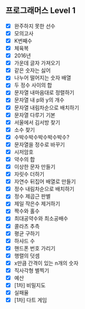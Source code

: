 ## 프로그래머스 Level 1
- [x] 완주하지 못한 선수  
- [x] 모의고사  
- [x] K번째수  
- [x] 체육복  
- [x] 2016년   
- [x] 가운데 글자 가져오기  
- [x] 같은 숫자는 싫어  
- [x] 나누어 떨어지는 숫자 배열  
- [x] 두 정수 사이의 합  
- [x] 문자열 내마음대로 정렬하기  
- [x] 문자열 내 p와 y의 개수  
- [x] 문자열 내림차순으로 배치하기  
- [x] 문자열 다루기 기본  
- [x] 서울에서 김서방 찾기  
- [x] 소수 찾기  
- [x] 수박수박수박수박수박수?  
- [x] 문자열을 정수로 바꾸기  
- [x] 시저암호  
- [x] 약수의 합  
- [x] 이상한 문자 만들기  
- [x] 자릿수 더하기  
- [x] 자연수 뒤집어 배열로 만들기  
- [x] 정수 내림차순으로 배치하기  
- [x] 정수 제곱근 판별  
- [x] 제일 작은수 제거하기  
- [x] 짝수와 홀수  
- [x] 최대공약수와 최소공배수  
- [x] 콜라츠 추측  
- [x] 평균 구하기  
- [x] 하샤드 수  
- [x] 핸드폰 번호 가리기  
- [x] 행렬의 덧셈  
- [x] x만큼 간격이 있는 n개의 숫자  
- [x] 직사각형 별찍기  
- [x] 예산  
- [x] [1차] 비밀지도  
- [x] 실패율  
- [x] [1차] 다트 게임  